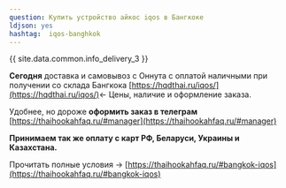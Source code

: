 ```yaml
---
question: Купить устройство айкос iqos в Бангкоке
ldjson: yes
hashtag:  iqos-banghkok
---
```


{{ site.data.common.info_delivery_3 }}

**Сегодня** доставка и самовывоз с Оннута с оплатой наличными при получении со склада Бангкока [https://hqdthai.ru/iqos/](https://hqdthai.ru/iqos/)<- Цены, наличие и оформление заказа.

Удобнее, но дороже **оформить заказ в телеграм** [https://thaihookahfaq.ru/#manager](https://thaihookahfaq.ru/#manager)

**Принимаем так же оплату с карт РФ, Беларуси, Украины и Казахстана.**

Прочитать полные условия -> [https://thaihookahfaq.ru/#bangkok-iqos](https://thaihookahfaq.ru/#bangkok-iqos)
